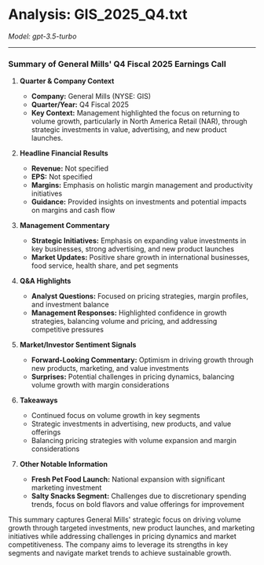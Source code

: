 # Analysis: GIS_2025_Q4.txt

*Model: gpt-3.5-turbo*

---

### Summary of General Mills' Q4 Fiscal 2025 Earnings Call

1. **Quarter & Company Context**
   - **Company:** General Mills (NYSE: GIS)
   - **Quarter/Year:** Q4 Fiscal 2025
   - **Key Context:** Management highlighted the focus on returning to volume growth, particularly in North America Retail (NAR), through strategic investments in value, advertising, and new product launches.

2. **Headline Financial Results**
   - **Revenue:** Not specified
   - **EPS:** Not specified
   - **Margins:** Emphasis on holistic margin management and productivity initiatives
   - **Guidance:** Provided insights on investments and potential impacts on margins and cash flow

3. **Management Commentary**
   - **Strategic Initiatives:** Emphasis on expanding value investments in key businesses, strong advertising, and new product launches
   - **Market Updates:** Positive share growth in international businesses, food service, health share, and pet segments

4. **Q&A Highlights**
   - **Analyst Questions:** Focused on pricing strategies, margin profiles, and investment balance
   - **Management Responses:** Highlighted confidence in growth strategies, balancing volume and pricing, and addressing competitive pressures

5. **Market/Investor Sentiment Signals**
   - **Forward-Looking Commentary:** Optimism in driving growth through new products, marketing, and value investments
   - **Surprises:** Potential challenges in pricing dynamics, balancing volume growth with margin considerations

6. **Takeaways**
   - Continued focus on volume growth in key segments
   - Strategic investments in advertising, new products, and value offerings
   - Balancing pricing strategies with volume expansion and margin considerations

7. **Other Notable Information**
   - **Fresh Pet Food Launch:** National expansion with significant marketing investment
   - **Salty Snacks Segment:** Challenges due to discretionary spending trends, focus on bold flavors and value offerings for improvement

This summary captures General Mills' strategic focus on driving volume growth through targeted investments, new product launches, and marketing initiatives while addressing challenges in pricing dynamics and market competitiveness. The company aims to leverage its strengths in key segments and navigate market trends to achieve sustainable growth.